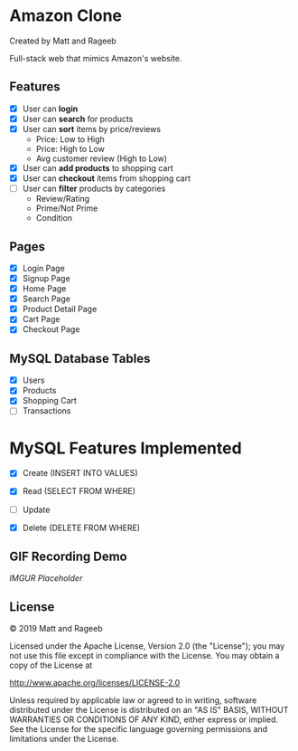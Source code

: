 # Amazon Clone

Created by Matt and Rageeb

Full-stack web that mimics Amazon's website.

## Features
- [x] User can **login**
- [x] User can **search** for products
- [x] User can **sort** items by price/reviews
    - Price: Low to High
    - Price: High to Low
    - Avg customer review (High to Low)
- [x] User can **add products** to shopping cart
- [x] User can **checkout** items from shopping cart
- [ ] User can **filter** products by categories
    - Review/Rating
    - Prime/Not Prime
    - Condition

## Pages

- [x] Login Page
- [x] Signup Page
- [x] Home Page
- [x] Search Page
- [x] Product Detail Page
- [x] Cart Page
- [x] Checkout Page

## MySQL Database Tables
-[x] Users
-[x] Products
-[x] Shopping Cart
-[ ] Transactions

# MySQL Features Implemented
-[x] Create (INSERT INTO VALUES)
-[x] Read (SELECT FROM WHERE)
-[ ] Update
-[x] Delete (DELETE FROM WHERE)


## GIF Recording Demo
*IMGUR Placeholder*

## License
© 2019 Matt and Rageeb

Licensed under the Apache License, Version 2.0 (the "License"); you may not use this file except in compliance with the License. You may obtain a copy of the License at

http://www.apache.org/licenses/LICENSE-2.0

Unless required by applicable law or agreed to in writing, software distributed under the License is distributed on an "AS IS" BASIS, WITHOUT WARRANTIES OR CONDITIONS OF ANY KIND, either express or implied. See the License for the specific language governing permissions and limitations under the License.
